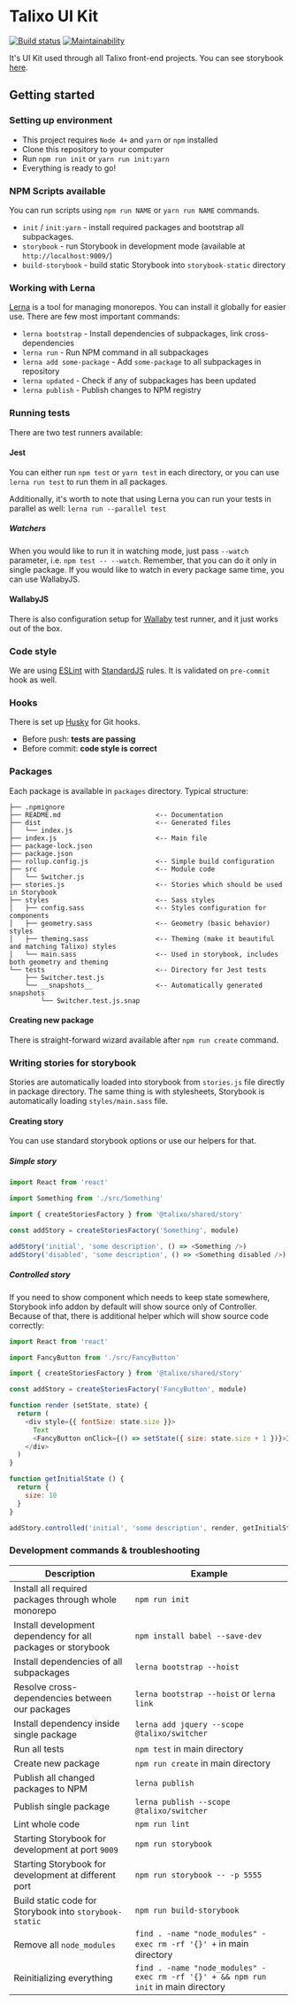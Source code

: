# Talixo UI Kit

[![Build status](https://circleci.com/gh/PublicInMotionGmbH/ui-kit/tree/master.png)](https://circleci.com/gh/PublicInMotionGmbH/ui-kit)
[![Maintainability](https://api.codeclimate.com/v1/badges/99c10cd7f5d7705d7eaa/maintainability)](https://codeclimate.com/github/PublicInMotionGmbH/ui-kit/maintainability)

It's UI Kit used through all Talixo front-end projects. You can see storybook [here](https://publicinmotiongmbh.github.io/ui-kit).

## Getting started

### Setting up environment

- This project requires `Node 4+` and `yarn` or `npm` installed
- Clone this repository to your computer
- Run `npm run init` or `yarn run init:yarn`
- Everything is ready to go!

### NPM Scripts available

You can run scripts using `npm run NAME` or `yarn run NAME` commands.

- `init` / `init:yarn` - install required packages and bootstrap all subpackages.
- `storybook` - run Storybook in development mode (available at `http://localhost:9009/`)
- `build-storybook` - build static Storybook into `storybook-static` directory

### Working with Lerna

[Lerna](https://github.com/lerna/lerna) is a tool for managing monorepos.
You can install it globally for easier use. There are few most important commands:

- `lerna bootstrap` - Install dependencies of subpackages, link cross-dependencies
- `lerna run` - Run NPM command in all subpackages
- `lerna add some-package` - Add `some-package` to all subpackages in repository
- `lerna updated` - Check if any of subpackages has been updated
- `lerna publish` - Publish changes to NPM registry

### Running tests

There are two test runners available:

#### Jest

You can either run `npm test` or `yarn test` in each directory,
or you can use `lerna run test` to run them in all packages.

Additionally, it's worth to note that using Lerna you can run your tests in parallel as well: `lerna run --parallel test`

##### Watchers

When you would like to run it in watching mode, just pass `--watch` parameter, i.e. `npm test -- --watch`.
Remember, that you can do it only in single package. If you would like to watch in every package same time, you can use WallabyJS.

#### WallabyJS

There is also configuration setup for [Wallaby](http://wallabyjs.com/) test runner,
and it just works out of the box.

### Code style

We are using [ESLint](https://eslint.org/) with [StandardJS](https://standardjs.com/) rules.
It is validated on `pre-commit` hook as well.

### Hooks

There is set up [Husky](https://github.com/typicode/husky) for Git hooks.

- Before push: **tests are passing**
- Before commit: **code style is correct**

### Packages

Each package is available in `packages` directory. Typical structure:

```
├── .npmignore
├── README.md                        <-- Documentation
├── dist                             <-- Generated files
│   └── index.js
├── index.js                         <-- Main file
├── package-lock.json
├── package.json
├── rollup.config.js                 <-- Simple build configuration
├── src                              <-- Module code
│   └── Switcher.js
├── stories.js                       <-- Stories which should be used in Storybook
├── styles                           <-- Sass styles
│   ├── config.sass                  <-- Styles configuration for components 
│   ├── geometry.sass                <-- Geometry (basic behavior) styles
│   ├── theming.sass                 <-- Theming (make it beautiful and matching Talixo) styles
│   └── main.sass                    <-- Used in storybook, includes both geometry and theming
└── tests                            <-- Directory for Jest tests
    ├── Switcher.test.js
    └── __snapshots__                <-- Automatically generated snapshots
        └── Switcher.test.js.snap
```

#### Creating new package

There is straight-forward wizard available after `npm run create` command.

### Writing stories for storybook

Stories are automatically loaded into storybook from `stories.js` file directly in package directory.
The same thing is with stylesheets, Storybook is automatically loading `styles/main.sass` file.

#### Creating story

You can use standard storybook options or use our helpers for that.

##### Simple story

```js
import React from 'react'

import Something from './src/Something'

import { createStoriesFactory } from '@talixo/shared/story'

const addStory = createStoriesFactory('Something', module)

addStory('initial', 'some description', () => <Something />)
addStory('disabled', 'some description', () => <Something disabled />)
```

##### Controlled story

If you need to show component which needs to keep state somewhere,
Storybook info addon by default will show source only of Controller.
Because of that, there is additional helper which will show source code correctly:

```js
import React from 'react'

import FancyButton from './src/FancyButton'

import { createStoriesFactory } from '@talixo/shared/story'

const addStory = createStoriesFactory('FancyButton', module)

function render (setState, state) {
  return (
    <div style={{ fontSize: state.size }}>
      Text
      <FancyButton onClick={() => setState({ size: state.size + 1 })}>Increase</FancyButton>
    </div>
  )
}

function getInitialState () {
  return {
    size: 10
  }
}

addStory.controlled('initial', 'some description', render, getInitialState)
```

### Development commands & troubleshooting

Description                                                  | Example
-------------------------------------------------------------|------------------------------------------------------------
Install all required packages through whole monorepo         | `npm run init`
Install development dependency for all packages or storybook | `npm install babel --save-dev`
Install dependencies of all subpackages                      | `lerna bootstrap --hoist`
Resolve cross-dependencies between our packages              | `lerna bootstrap --hoist` or `lerna link`
Install dependency inside single package                     | `lerna add jquery --scope @talixo/switcher`
Run all tests                                                | `npm test` in main directory
Create new package                                           | `npm run create` in main directory
Publish all changed packages to NPM                          | `lerna publish`
Publish single package                                       | `lerna publish --scope @talixo/switcher`
Lint whole code                                              | `npm run lint`
Starting Storybook for development at port `9009`            | `npm run storybook`
Starting Storybook for development at different port         | `npm run storybook -- -p 5555`
Build static code for Storybook into `storybook-static`      | `npm run build-storybook`
Remove all `node_modules`                                    | `find . -name "node_modules" -exec rm -rf '{}' +` in main directory
Reinitializing everything                                    | `find . -name "node_modules" -exec rm -rf '{}' + && npm run init` in main directory
